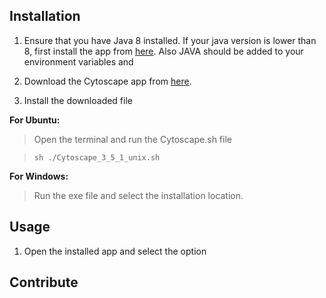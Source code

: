 ## Installation

1. Ensure that you have Java 8 installed. If your java version is lower than 8, first install the app from <a href="http://www.oracle.com/technetwork/java/javase/downloads/jre8-downloads-2133155.html">here</a>. Also JAVA should be added to your environment variables
and
2. Download the Cytoscape app from [here](http://www.cytoscape.org/download.php).

3. Install the downloaded file

**For Ubuntu:**

> Open the terminal and run the Cytoscape.sh file

> `sh ./Cytoscape_3_5_1_unix.sh`

**For Windows:**

> Run the exe file and select the installation location.

## Usage

1. Open the installed app and select the option 

## Contribute
